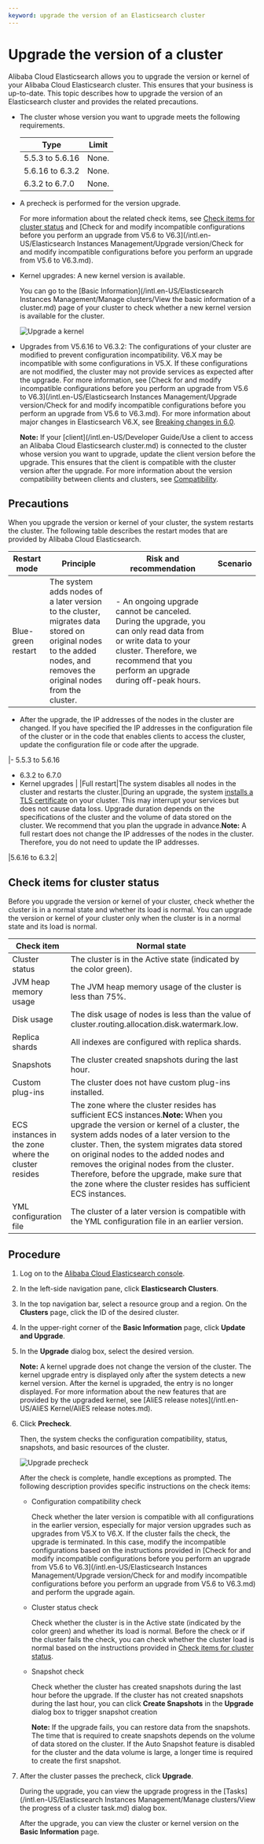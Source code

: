 ```yaml
---
keyword: upgrade the version of an Elasticsearch cluster
---
```


# Upgrade the version of a cluster

Alibaba Cloud Elasticsearch allows you to upgrade the version or kernel of your Alibaba Cloud Elasticsearch cluster. This ensures that your business is up-to-date. This topic describes how to upgrade the version of an Elasticsearch cluster and provides the related precautions.

-   The cluster whose version you want to upgrade meets the following requirements.

    |Type|Limit|
    |----|-----|
    |5.5.3 to 5.6.16|None.|
    |5.6.16 to 6.3.2|None.|
    |6.3.2 to 6.7.0|None.|

-   A precheck is performed for the version upgrade.

    For more information about the related check items, see [Check items for cluster status](#section_qb4_8ob_p09) and [Check for and modify incompatible configurations before you perform an upgrade from V5.6 to V6.3](/intl.en-US/Elasticsearch Instances Management/Upgrade version/Check for and modify incompatible configurations before you perform an upgrade from
         V5.6 to V6.3.md).

-   Kernel upgrades: A new kernel version is available.

    You can go to the [Basic Information](/intl.en-US/Elasticsearch Instances Management/Manage clusters/View the basic information of a cluster.md) page of your cluster to check whether a new kernel version is available for the cluster.

    ![Upgrade a kernel](https://static-aliyun-doc.oss-accelerate.aliyuncs.com/assets/img/en-US/1467819951/p94038.png)

-   Upgrades from V5.6.16 to V6.3.2: The configurations of your cluster are modified to prevent configuration incompatibility. V6.X may be incompatible with some configurations in V5.X. If these configurations are not modified, the cluster may not provide services as expected after the upgrade. For more information, see [Check for and modify incompatible configurations before you perform an upgrade from V5.6 to V6.3](/intl.en-US/Elasticsearch Instances Management/Upgrade version/Check for and modify incompatible configurations before you perform an upgrade from
         V5.6 to V6.3.md). For more information about major changes in Elasticsearch V6.X, see [Breaking changes in 6.0](https://www.elastic.co/guide/en/elasticsearch/reference/6.4/breaking-changes-6.0.html).

    **Note:** If your [client](/intl.en-US/Developer Guide/Use a client to access an Alibaba Cloud Elasticsearch cluster.md) is connected to the cluster whose version you want to upgrade, update the client version before the upgrade. This ensures that the client is compatible with the cluster version after the upgrade. For more information about the version compatibility between clients and clusters, see [Compatibility](https://www.elastic.co/guide/en/elasticsearch/client/java-rest/current/java-rest-high-compatibility.html).


## Precautions

When you upgrade the version or kernel of your cluster, the system restarts the cluster. The following table describes the restart modes that are provided by Alibaba Cloud Elasticsearch.

|Restart mode|Principle|Risk and recommendation|Scenario|
|------------|---------|-----------------------|--------|
|Blue-green restart|The system adds nodes of a later version to the cluster, migrates data stored on original nodes to the added nodes, and removes the original nodes from the cluster.|-   An ongoing upgrade cannot be canceled. During the upgrade, you can only read data from or write data to your cluster. Therefore, we recommend that you perform an upgrade during off-peak hours.
-   After the upgrade, the IP addresses of the nodes in the cluster are changed. If you have specified the IP addresses in the configuration file of the cluster or in the code that enables clients to access the cluster, update the configuration file or code after the upgrade.

|-   5.5.3 to 5.6.16
-   6.3.2 to 6.7.0
-   Kernel upgrades |
|Full restart|The system disables all nodes in the cluster and restarts the cluster.|During an upgrade, the system [installs a TLS certificate](https://www.elastic.co/guide/en/elasticsearch/reference/current/ssl-tls.html) on your cluster. This may interrupt your services but does not cause data loss. Upgrade duration depends on the specifications of the cluster and the volume of data stored on the cluster. We recommend that you plan the upgrade in advance.**Note:** A full restart does not change the IP addresses of the nodes in the cluster. Therefore, you do not need to update the IP addresses.

|5.6.16 to 6.3.2|

## Check items for cluster status

Before you upgrade the version or kernel of your cluster, check whether the cluster is in a normal state and whether its load is normal. You can upgrade the version or kernel of your cluster only when the cluster is in a normal state and its load is normal.

|Check item|Normal state|
|----------|------------|
|Cluster status|The cluster is in the Active state \(indicated by the color green\).|
|JVM heap memory usage|The JVM heap memory usage of the cluster is less than 75%.|
|Disk usage|The disk usage of nodes is less than the value of cluster.routing.allocation.disk.watermark.low.|
|Replica shards|All indexes are configured with replica shards.|
|Snapshots|The cluster created snapshots during the last hour.|
|Custom plug-ins|The cluster does not have custom plug-ins installed.|
|ECS instances in the zone where the cluster resides|The zone where the cluster resides has sufficient ECS instances.**Note:** When you upgrade the version or kernel of a cluster, the system adds nodes of a later version to the cluster. Then, the system migrates data stored on original nodes to the added nodes and removes the original nodes from the cluster. Therefore, before the upgrade, make sure that the zone where the cluster resides has sufficient ECS instances. |
|YML configuration file|The cluster of a later version is compatible with the YML configuration file in an earlier version.|

## Procedure

1.  Log on to the [Alibaba Cloud Elasticsearch console](https://elasticsearch.console.aliyun.com/#/home).

2.  In the left-side navigation pane, click **Elasticsearch Clusters**.

3.  In the top navigation bar, select a resource group and a region. On the **Clusters** page, click the ID of the desired cluster.

4.  In the upper-right corner of the **Basic Information** page, click **Update and Upgrade**.

5.  In the **Upgrade** dialog box, select the desired version.

    **Note:** A kernel upgrade does not change the version of the cluster. The kernel upgrade entry is displayed only after the system detects a new kernel version. After the kernel is upgraded, the entry is no longer displayed. For more information about the new features that are provided by the upgraded kernel, see [AliES release notes](/intl.en-US/AliES Kernel/AliES release notes.md).

6.  Click **Precheck**.

    Then, the system checks the configuration compatibility, status, snapshots, and basic resources of the cluster.

    ![Upgrade precheck](https://static-aliyun-doc.oss-accelerate.aliyuncs.com/assets/img/en-US/0467819951/p77587.png)

    After the check is complete, handle exceptions as prompted. The following description provides specific instructions on the check items:

    -   Configuration compatibility check

        Check whether the later version is compatible with all configurations in the earlier version, especially for major version upgrades such as upgrades from V5.X to V6.X. If the cluster fails the check, the upgrade is terminated. In this case, modify the incompatible configurations based on the instructions provided in [Check for and modify incompatible configurations before you perform an upgrade from V5.6 to V6.3](/intl.en-US/Elasticsearch Instances Management/Upgrade version/Check for and modify incompatible configurations before you perform an upgrade from
         V5.6 to V6.3.md) and perform the upgrade again.

    -   Cluster status check

        Check whether the cluster is in the Active state \(indicated by the color green\) and whether its load is normal. Before the check or if the cluster fails the check, you can check whether the cluster load is normal based on the instructions provided in [Check items for cluster status](#section_qb4_8ob_p09).

    -   Snapshot check

        Check whether the cluster has created snapshots during the last hour before the upgrade. If the cluster has not created snapshots during the last hour, you can click **Create Snapshots** in the **Upgrade** dialog box to trigger snapshot creation

        **Note:** If the upgrade fails, you can restore data from the snapshots. The time that is required to create snapshots depends on the volume of data stored on the cluster. If the Auto Snapshot feature is disabled for the cluster and the data volume is large, a longer time is required to create the first snapshot.

7.  After the cluster passes the precheck, click **Upgrade**.

    During the upgrade, you can view the upgrade progress in the [Tasks](/intl.en-US/Elasticsearch Instances Management/Manage clusters/View the progress of a cluster task.md) dialog box.

    After the upgrade, you can view the cluster or kernel version on the **Basic Information** page.


